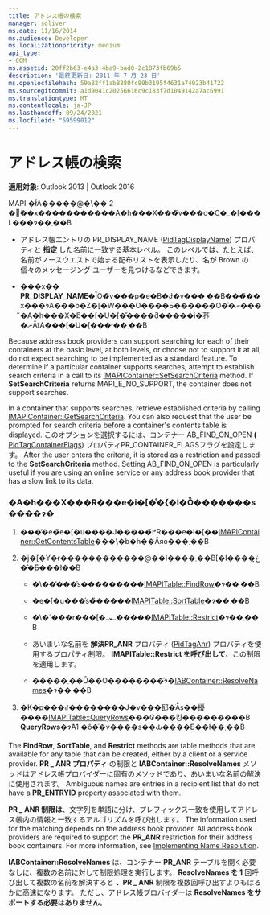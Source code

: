 ```yaml
---
title: アドレス帳の検索
manager: soliver
ms.date: 11/16/2014
ms.audience: Developer
ms.localizationpriority: medium
api_type:
- COM
ms.assetid: 20ff2b63-e4a3-4ba9-bad0-2c1873fb69b5
description: '最終更新日: 2011 年 7 月 23 日'
ms.openlocfilehash: 59a82ff1ab8880fc89b3195f4631a74923b41722
ms.sourcegitcommit: a1d9041c20256616c9c183f7d1049142a7ac6991
ms.translationtype: MT
ms.contentlocale: ja-JP
ms.lasthandoff: 09/24/2021
ms.locfileid: "59599012"
---
```

# <a name="searching-the-address-book"></a>アドレス帳の検索

**適用対象**: Outlook 2013 | Outlook 2016 
  
MAPI �ł́A�����@�\�� 2 �̃��x�����������A�h���X���̃v���o�C�_�[���L���ɂ��܂��B
  
- アドレス帳エントリの PR_DISPLAY_NAME ([PidTagDisplayName](pidtagdisplayname-canonical-property.md)) プロパティと **指定** した名前に一致する基本レベル。 このレベルでは、たとえば、名前がノースウエストで始まる配布リストを表示したり、名が Brown の個々のメッセージング ユーザーを見つけるなどできます。
    
- ���x�� **PR_DISPLAY_NAME**�ȊO�̃v���p�e�B�Ɉ�v���܂��B���̃��x���ɂ́A���b�Z�[�W���O����Ƃ������O�̎�ނ����̃A�h���X�ƃ��[�U�[�̌����ƌ�����i�荞�ނȂǁA���[�U�[���ł��܂��B
    
Because address book providers can support searching for each of their containers at the basic level, at both levels, or choose not to support it at all, do not expect searching to be implemented as a standard feature. To determine if a particular container supports searches, attempt to establish search criteria in a call to its [IMAPIContainer::SetSearchCriteria](imapicontainer-setsearchcriteria.md) method. If **SetSearchCriteria** returns MAPI_E_NO_SUPPORT, the container does not support searches. 
  
In a container that supports searches, retrieve established criteria by calling [IMAPIContainer::GetSearchCriteria](imapicontainer-getsearchcriteria.md). You can also request that the user be prompted for search criteria before a container's contents table is displayed. このオプションを選択するには、コンテナー AB_FIND_ON_OPEN **(** [PidTagContainerFlags](pidtagcontainerflags-canonical-property.md)) プロパティPR_CONTAINER_FLAGSフラグを設定します。 After the user enters the criteria, it is stored as a restriction and passed to the **SetSearchCriteria** method. Setting AB_FIND_ON_OPEN is particularly useful if you are using an online service or any address book provider that has a slow link to its data. 
  
### <a name="to-perform-a-basic-search-in-an-address-book-container"></a>�A�h���X���R���e�i�[�̊�{�I�Ȍ�������s����ɂ�
  
1. ���̓�e�̃e�[�u����J�����߂̃R���e�i�[��[IMAPIContainer::GetContentsTable](imapicontainer-getcontentstable.md)���\�b�h��Ăяo���܂��B 
    
2. �j�[�Y�ɍ������������@��I����܂��B[�I����ڂ͎��̂Ƃ���ł��B
    
   - �\��̓���̍s���������[IMAPITable::FindRow](imapitable-findrow.md)�ɂ��܂��B 
    
   - �e�[�u���̍s�̏�����[IMAPITable::SortTable](imapitable-sorttable.md)�ɂ��܂��B 
    
   - �\�`���r���[�𐧌�����[IMAPITable::Restrict](imapitable-restrict.md)�ɂ��܂��B 
    
   - あいまいな名前を **解決PR_ANR** プロパティ ([PidTagAnr](pidtaganr-canonical-property.md)) プロパティを使用するプロパティ制限。 **IMAPITable::Restrict を呼び出して**、この制限を適用します。 
    
   - �����܂��Ȗ��O��������̂ɂ�[IABContainer::ResolveNames](iabcontainer-resolvenames.md)�ɂ��܂��B 
    
3. �K�p���ꂽ��������Ɉ�v���邷�ׂĂ̍s��擾����[IMAPITable::QueryRows](imapitable-queryrows.md)���₢���킹���������B **QueryRows**�ɂ́A1 �ȏ�̈�v����s��Ԃ����Ƃ��ł��܂��B 
    
The **FindRow**, **SortTable**, and **Restrict** methods are table methods that are available for any table that can be created, either by a client or a service provider. **PR \_ ANR プロパティ** の制限と **IABContainer::ResolveNames** メソッドはアドレス帳プロバイダーに固有のメソッドであり、あいまいな名前の解決に使用されます。 Ambiguous names are entries in a recipient list that do not have a **PR_ENTRYID** property associated with them. 
  
**PR \_ ANR 制限は**、文字列を単語に分け、プレフィックス一致を使用してアドレス帳内の情報と一致するアルゴリズムを呼び出します。 The information used for the matching depends on the address book provider. All address book providers are required to support the **PR_ANR** restriction for their address book containers. For more information, see [Implementing Name Resolution](implementing-name-resolution.md).
  
**IABContainer::ResolveNames** は、コンテナー **PR_ANR** テーブルを開く必要なしに、複数の名前に対して制限処理を実行します。 **ResolveNames を 1** 回呼び出して複数の名前を解決すると **、PR \_ ANR** 制限を複数回呼び出すよりもはるかに高速になります。 ただし、アドレス帳プロバイダーは **ResolveNames をサポートする必要はありません**。
  

